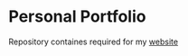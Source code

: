 # Personal Portfolio

Repository containes required for my [website](http://www.chiranjeevivegi.com/)




